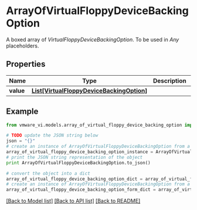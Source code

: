 # ArrayOfVirtualFloppyDeviceBackingOption

A boxed array of *VirtualFloppyDeviceBackingOption*. To be used in *Any* placeholders. 

## Properties
Name | Type | Description | Notes
------------ | ------------- | ------------- | -------------
**value** | [**List[VirtualFloppyDeviceBackingOption]**](VirtualFloppyDeviceBackingOption.md) |  | 

## Example

```python
from vmware_vi.models.array_of_virtual_floppy_device_backing_option import ArrayOfVirtualFloppyDeviceBackingOption

# TODO update the JSON string below
json = "{}"
# create an instance of ArrayOfVirtualFloppyDeviceBackingOption from a JSON string
array_of_virtual_floppy_device_backing_option_instance = ArrayOfVirtualFloppyDeviceBackingOption.from_json(json)
# print the JSON string representation of the object
print ArrayOfVirtualFloppyDeviceBackingOption.to_json()

# convert the object into a dict
array_of_virtual_floppy_device_backing_option_dict = array_of_virtual_floppy_device_backing_option_instance.to_dict()
# create an instance of ArrayOfVirtualFloppyDeviceBackingOption from a dict
array_of_virtual_floppy_device_backing_option_form_dict = array_of_virtual_floppy_device_backing_option.from_dict(array_of_virtual_floppy_device_backing_option_dict)
```
[[Back to Model list]](../README.md#documentation-for-models) [[Back to API list]](../README.md#documentation-for-api-endpoints) [[Back to README]](../README.md)


